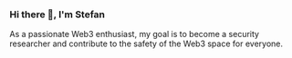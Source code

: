 ### Hi there 👋, I'm Stefan

As a passionate Web3 enthusiast, my goal is to become a security researcher and contribute to the safety of the Web3 space for everyone.
